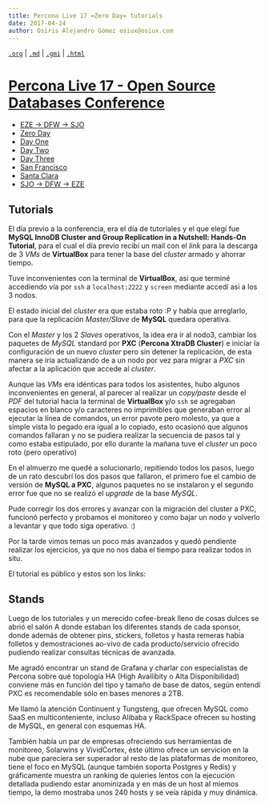 ```yaml
---
title: Percona Live 17 =Zero Day= tutorials
date: 2017-04-24
author: Osiris Alejandro Gómez osiux@osiux.com
---
```


[`.org`](https://gitlab.com/osiux/osiux.gitlab.io/-/raw/master/2017-04-24-percona-live-17-zero-day.org) |
[`.md`](https://gitlab.com/osiux/osiux.gitlab.io/-/raw/master/2017-04-24-percona-live-17-zero-day.md) |
[`.gmi`](gemini://gmi.osiux.com/2017-04-24-percona-live-17-zero-day.gmi) |
[`.html`](https://osiux.gitlab.io/2017-04-24-percona-live-17-zero-day.html)

# [Percona Live 17 - Open Source Databases Conference](2017-04-23-percona-live-17-osdc)

-   [EZE -\> DFW -\> SJO](2017-04-23-percona-live-17-sjo)
-   [Zero Day](2017-04-24-percona-live-17-zero-day)
-   [Day One](2017-04-25-percona-live-17-day-one)
-   [Day Two](2017-04-26-percona-live-17-day-two)
-   [Day Three](2017-04-27-percona-live-17-day-three)
-   [San Francisco](2017-04-28-percona-live-17-san-francisco)
-   [Santa Clara](2017-04-29-percona-live-17-santa-clara)
-   [SJO -\> DFW -\> EZE](2017-04-30-percona-live-17-eze)

## Tutorials

El día previo a la conferencia, era el día de tutoriales y el que elegí
fue **MySQL InnoDB Cluster and Group Replication in a Nutshell: Hands-On
Tutorial**, para el cual el día previo recibí un mail con el *link* para
la descarga de 3 *VMs* de **VirtualBox** para tener la base del
*cluster* armado y ahorrar tiempo.

Tuve inconvenientes con la terminal de **VirtualBox**, asi que terminé
accediendo vía por `ssh` a `localhost:2222` y `screen` mediante accedí
asi a los 3 nodos.

El estado inicial del *cluster* era que estaba roto :P y había que
arreglarlo, para que la replicación *Master/Slave* de **MySQL** quedara
operativa.

Con el *Master* y los 2 *Slaves* operativos, la idea era ir al nodo3,
cambiar los paquetes de *MySQL* standard por **PXC** (**Percona XtraDB
Cluster**) e iniciar la configuración de un nuevo *cluster* pero sin
detener la replicación, de esta manera se iría actualizando de a un nodo
por vez para migrar a *PXC* sin afectar a la aplicación que accede al
*cluster*.

Aunque las *VMs* era idénticas para todos los asistentes, hubo algunos
inconvenientes en general, al parecer al realizar un *copy/paste* desde
el *PDF* del tutorial hacia la terminal de **VirtualBox** y/o `ssh` se
agregaban espacios en blanco y/o caracteres no imprimibles que generaban
error al ejecutar la línea de comandos, un error pavote pero molesto, ya
que a simple vista lo pegado era igual a lo copiado, esto ocasionó que
algunos comandos fallaran y no se pudiera realizar la secuencia de pasos
tal y como estaba estipulado, por ello durante la mañana tuve el
*cluster* un poco roto (pero operativo)

En el almuerzo me quedé a solucionarlo, repitiendo todos los pasos,
luego de un rato descubrí los dos pasos que fallaron, el primero fue el
cambio de versión de **MySQL a PXC**, algunos paquetes no se instalaron
y el segundo error fue que no se realizó el *upgrade* de la base
*MySQL*.

Pude corregir los dos errores y avanzar con la migración del cluster a
PXC, funcionó perfecto y probamos el monitoreo y como bajar un nodo y
volverlo a levantar y que todo siga operativo. :)

Por la tarde vimos temas un poco más avanzados y quedó pendiente
realizar los ejercicios, ya que no nos daba el tiempo para realizar
todos in situ.

El tutorial es público y estos son los links:

## Stands

Luego de los tutoriales y un merecido cofee-break lleno de cosas dulces
se abrió el salón A donde estaban los diferentes stands de cada sponsor,
donde además de obtener pins, stickers, folletos y hasta remeras había
folletos y demostraciones ao-vivo de cada producto/servicio ofrecido
pudiendo realizar consultas técnicas de avanzada.

Me agradó encontrar un stand de Grafana y charlar con especialistas de
Percona sobre qué topología HA (High Availibity o Alta Disponibilidad)
conviene más en función del tipo y tamaño de base de datos, según
entendí PXC es recomendable sólo en bases menores a 2TB.

Me llamó la atención Continuent y Tungsteng, que ofrecen MySQL como SaaS
en multiconteniente, incluso Alibaba y RackSpace ofrecen su hosting de
MySQL, en general con esquemas HA.

También había un par de empresas ofreciendo sus herramientas de
monitoreo, Solarwins y VividCortex, éste último ofrece un servicion en
la nube que pareciera ser superador al resto de las plataformas de
monitoreo, tiene el foco en MySQL (aunque también soporta Postgres y
Redis) y gráficamente muestra un ranking de quieries lentos con la
ejecución detallada pudiendo estar anominizada y en más de un host al
miemos tiempo, la demo mostraba unos 240 hosts y se veía rápida y muy
dinámica.
